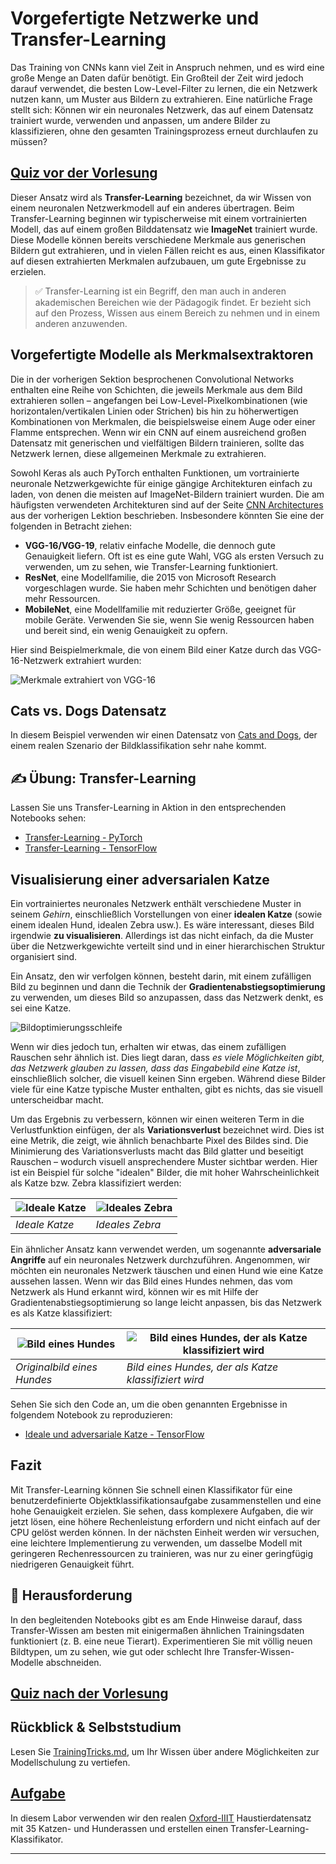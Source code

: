 <!--
CO_OP_TRANSLATOR_METADATA:
{
  "original_hash": "178c0b5ee5395733eb18aec51e71a0a9",
  "translation_date": "2025-09-23T12:17:16+00:00",
  "source_file": "lessons/4-ComputerVision/08-TransferLearning/README.md",
  "language_code": "de"
}
-->
# Vorgefertigte Netzwerke und Transfer-Learning

Das Training von CNNs kann viel Zeit in Anspruch nehmen, und es wird eine große Menge an Daten dafür benötigt. Ein Großteil der Zeit wird jedoch darauf verwendet, die besten Low-Level-Filter zu lernen, die ein Netzwerk nutzen kann, um Muster aus Bildern zu extrahieren. Eine natürliche Frage stellt sich: Können wir ein neuronales Netzwerk, das auf einem Datensatz trainiert wurde, verwenden und anpassen, um andere Bilder zu klassifizieren, ohne den gesamten Trainingsprozess erneut durchlaufen zu müssen?

## [Quiz vor der Vorlesung](https://ff-quizzes.netlify.app/en/ai/quiz/15)

Dieser Ansatz wird als **Transfer-Learning** bezeichnet, da wir Wissen von einem neuronalen Netzwerkmodell auf ein anderes übertragen. Beim Transfer-Learning beginnen wir typischerweise mit einem vortrainierten Modell, das auf einem großen Bilddatensatz wie **ImageNet** trainiert wurde. Diese Modelle können bereits verschiedene Merkmale aus generischen Bildern gut extrahieren, und in vielen Fällen reicht es aus, einen Klassifikator auf diesen extrahierten Merkmalen aufzubauen, um gute Ergebnisse zu erzielen.

> ✅ Transfer-Learning ist ein Begriff, den man auch in anderen akademischen Bereichen wie der Pädagogik findet. Er bezieht sich auf den Prozess, Wissen aus einem Bereich zu nehmen und in einem anderen anzuwenden.

## Vorgefertigte Modelle als Merkmalsextraktoren

Die in der vorherigen Sektion besprochenen Convolutional Networks enthalten eine Reihe von Schichten, die jeweils Merkmale aus dem Bild extrahieren sollen – angefangen bei Low-Level-Pixelkombinationen (wie horizontalen/vertikalen Linien oder Strichen) bis hin zu höherwertigen Kombinationen von Merkmalen, die beispielsweise einem Auge oder einer Flamme entsprechen. Wenn wir ein CNN auf einem ausreichend großen Datensatz mit generischen und vielfältigen Bildern trainieren, sollte das Netzwerk lernen, diese allgemeinen Merkmale zu extrahieren.

Sowohl Keras als auch PyTorch enthalten Funktionen, um vortrainierte neuronale Netzwerkgewichte für einige gängige Architekturen einfach zu laden, von denen die meisten auf ImageNet-Bildern trainiert wurden. Die am häufigsten verwendeten Architekturen sind auf der Seite [CNN Architectures](../07-ConvNets/CNN_Architectures.md) aus der vorherigen Lektion beschrieben. Insbesondere könnten Sie eine der folgenden in Betracht ziehen:

* **VGG-16/VGG-19**, relativ einfache Modelle, die dennoch gute Genauigkeit liefern. Oft ist es eine gute Wahl, VGG als ersten Versuch zu verwenden, um zu sehen, wie Transfer-Learning funktioniert.
* **ResNet**, eine Modellfamilie, die 2015 von Microsoft Research vorgeschlagen wurde. Sie haben mehr Schichten und benötigen daher mehr Ressourcen.
* **MobileNet**, eine Modellfamilie mit reduzierter Größe, geeignet für mobile Geräte. Verwenden Sie sie, wenn Sie wenig Ressourcen haben und bereit sind, ein wenig Genauigkeit zu opfern.

Hier sind Beispielmerkmale, die von einem Bild einer Katze durch das VGG-16-Netzwerk extrahiert wurden:

![Merkmale extrahiert von VGG-16](../../../../../translated_images/features.6291f9c7ba3a0b951af88fc9864632b9115365410765680680d30c927dd67354.de.png)

## Cats vs. Dogs Datensatz

In diesem Beispiel verwenden wir einen Datensatz von [Cats and Dogs](https://www.microsoft.com/download/details.aspx?id=54765&WT.mc_id=academic-77998-cacaste), der einem realen Szenario der Bildklassifikation sehr nahe kommt.

## ✍️ Übung: Transfer-Learning

Lassen Sie uns Transfer-Learning in Aktion in den entsprechenden Notebooks sehen:

* [Transfer-Learning - PyTorch](TransferLearningPyTorch.ipynb)
* [Transfer-Learning - TensorFlow](TransferLearningTF.ipynb)

## Visualisierung einer adversarialen Katze

Ein vortrainiertes neuronales Netzwerk enthält verschiedene Muster in seinem *Gehirn*, einschließlich Vorstellungen von einer **idealen Katze** (sowie einem idealen Hund, idealen Zebra usw.). Es wäre interessant, dieses Bild irgendwie **zu visualisieren**. Allerdings ist das nicht einfach, da die Muster über die Netzwerkgewichte verteilt sind und in einer hierarchischen Struktur organisiert sind.

Ein Ansatz, den wir verfolgen können, besteht darin, mit einem zufälligen Bild zu beginnen und dann die Technik der **Gradientenabstiegsoptimierung** zu verwenden, um dieses Bild so anzupassen, dass das Netzwerk denkt, es sei eine Katze.

![Bildoptimierungsschleife](../../../../../translated_images/ideal-cat-loop.999fbb8ff306e044f997032f4eef9152b453e6a990e449bbfb107de2493cc37e.de.png)

Wenn wir dies jedoch tun, erhalten wir etwas, das einem zufälligen Rauschen sehr ähnlich ist. Dies liegt daran, dass *es viele Möglichkeiten gibt, das Netzwerk glauben zu lassen, dass das Eingabebild eine Katze ist*, einschließlich solcher, die visuell keinen Sinn ergeben. Während diese Bilder viele für eine Katze typische Muster enthalten, gibt es nichts, das sie visuell unterscheidbar macht.

Um das Ergebnis zu verbessern, können wir einen weiteren Term in die Verlustfunktion einfügen, der als **Variationsverlust** bezeichnet wird. Dies ist eine Metrik, die zeigt, wie ähnlich benachbarte Pixel des Bildes sind. Die Minimierung des Variationsverlusts macht das Bild glatter und beseitigt Rauschen – wodurch visuell ansprechendere Muster sichtbar werden. Hier ist ein Beispiel für solche "idealen" Bilder, die mit hoher Wahrscheinlichkeit als Katze bzw. Zebra klassifiziert werden:

![Ideale Katze](../../../../../translated_images/ideal-cat.203dd4597643d6b0bd73038b87f9c0464322725e3a06ab145d25d4a861c70592.de.png) | ![Ideales Zebra](../../../../../translated_images/ideal-zebra.7f70e8b54ee15a7a314000bb5df38a6cfe086ea04d60df4d3ef313d046b98a2b.de.png)
-----|-----
*Ideale Katze* | *Ideales Zebra*

Ein ähnlicher Ansatz kann verwendet werden, um sogenannte **adversariale Angriffe** auf ein neuronales Netzwerk durchzuführen. Angenommen, wir möchten ein neuronales Netzwerk täuschen und einen Hund wie eine Katze aussehen lassen. Wenn wir das Bild eines Hundes nehmen, das vom Netzwerk als Hund erkannt wird, können wir es mit Hilfe der Gradientenabstiegsoptimierung so lange leicht anpassen, bis das Netzwerk es als Katze klassifiziert:

![Bild eines Hundes](../../../../../translated_images/original-dog.8f68a67d2fe0911f33041c0f7fce8aa4ea919f9d3917ec4b468298522aeb6356.de.png) | ![Bild eines Hundes, der als Katze klassifiziert wird](../../../../../translated_images/adversarial-dog.d9fc7773b0142b89752539bfbf884118de845b3851c5162146ea0b8809fc820f.de.png)
-----|-----
*Originalbild eines Hundes* | *Bild eines Hundes, der als Katze klassifiziert wird*

Sehen Sie sich den Code an, um die oben genannten Ergebnisse in folgendem Notebook zu reproduzieren:

* [Ideale und adversariale Katze - TensorFlow](AdversarialCat_TF.ipynb)

## Fazit

Mit Transfer-Learning können Sie schnell einen Klassifikator für eine benutzerdefinierte Objektklassifikationsaufgabe zusammenstellen und eine hohe Genauigkeit erzielen. Sie sehen, dass komplexere Aufgaben, die wir jetzt lösen, eine höhere Rechenleistung erfordern und nicht einfach auf der CPU gelöst werden können. In der nächsten Einheit werden wir versuchen, eine leichtere Implementierung zu verwenden, um dasselbe Modell mit geringeren Rechenressourcen zu trainieren, was nur zu einer geringfügig niedrigeren Genauigkeit führt.

## 🚀 Herausforderung

In den begleitenden Notebooks gibt es am Ende Hinweise darauf, dass Transfer-Wissen am besten mit einigermaßen ähnlichen Trainingsdaten funktioniert (z. B. eine neue Tierart). Experimentieren Sie mit völlig neuen Bildtypen, um zu sehen, wie gut oder schlecht Ihre Transfer-Wissen-Modelle abschneiden.

## [Quiz nach der Vorlesung](https://ff-quizzes.netlify.app/en/ai/quiz/16)

## Rückblick & Selbststudium

Lesen Sie [TrainingTricks.md](TrainingTricks.md), um Ihr Wissen über andere Möglichkeiten zur Modellschulung zu vertiefen.

## [Aufgabe](lab/README.md)

In diesem Labor verwenden wir den realen [Oxford-IIIT](https://www.robots.ox.ac.uk/~vgg/data/pets/) Haustierdatensatz mit 35 Katzen- und Hunderassen und erstellen einen Transfer-Learning-Klassifikator.

---

